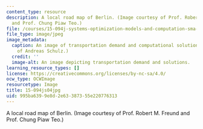 ```yaml
---
content_type: resource
description: A local road map of Berlin. (Image courtesy of Prof. Robert M. Freund
  and Prof. Chung Piaw Teo.)
file: /courses/15-094j-systems-optimization-models-and-computation-sma-5223-spring-2004/995ba6399e8d2e63387355e220776313_15-094js04.jpg
file_type: image/jpeg
image_metadata:
  caption: An image of transportation demand and computational solutions. (Image courtesy
    of Andreas Schulz.)
  credit: ''
  image-alt: An image depicting transportation demand and solutions.
learning_resource_types: []
license: https://creativecommons.org/licenses/by-nc-sa/4.0/
ocw_type: OCWImage
resourcetype: Image
title: 15-094js04jpg
uid: 995ba639-9e8d-2e63-3873-55e220776313
---
```

A local road map of Berlin. (Image courtesy of Prof. Robert M. Freund and Prof. Chung Piaw Teo.)